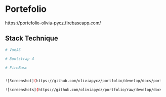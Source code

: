 # Portefolio

https://portefolio-olivia-pycz.firebaseapp.com/

## Stack Technique

``` bash
# VueJS

# Bootstrap 4

# FireBase


![Screenshot](https://github.com/oliviapycz/portfolio/develop/docs/portfolio_home.jpg)

![screenshots](https://github.com/oliviapycz/portfolio/raw/develop/docs/portfolio_home.jpg)
